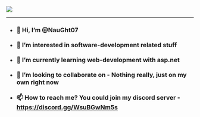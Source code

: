 <!-- Banner -->
<img src="https://media.discordapp.net/attachments/719938828441354352/852390353301930005/On_The_Comp.png?width=1216&height=657">

<!-- Description -->
<hr>
<h3>

- 👋 Hi, I’m @NauGht07<br><br>
- 👀 I’m interested in software-development related stuff<br><br>
- 🌱 I’m currently learning web-development with asp.net<br><br>
- 💞️ I’m looking to collaborate on - Nothing really, just on my own right now<br><br>
- 📫 How to reach me? You could join my discord server - https://discord.gg/WsuBGwNm5s
</h3>

<!---
NauGht07/NauGht07 is a ✨ special ✨ repository because its `README.md` (this file) appears on your GitHub profile.
You can click the Preview link to take a look at your changes.
--->
